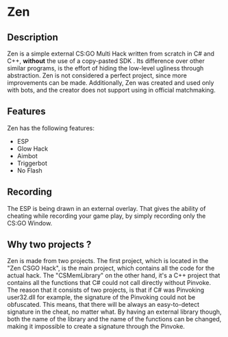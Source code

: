 # Zen

## Description 
Zen is a simple external CS:GO Multi Hack written from scratch in C# and C++, **without** the use of a copy-pasted SDK . Its difference over other similar programs, is the effort of hiding the low-level ugliness through abstraction. Zen is not considered a perfect project, since more improvements can be made. Additionally, Zen was created and used only with bots, and the creator does not support using  in official matchmaking.

## Features
Zen has the following features:

 - ESP
 - Glow Hack
 - Aimbot
 - Triggerbot
 - No Flash

## Recording
The ESP is being drawn in an external overlay. That gives the ability of cheating while recording your game play, by simply recording only the CS:GO Window.

## Why two projects ?
Zen is made from two projects. The first project, which is located in the "Zen CSGO Hack", is the main project, which contains all the code for the actual hack. The "CSMemLibrary" on the other hand, it's a C++ project that contains all the functions that C# could not call directly without Pinvoke. The reason that it consists of two projects, is that if C# was Pinvoking user32.dll for example, the signature of the Pinvoking could not be obfuscated. This means, that there will be always an easy-to-detect signature in the cheat, no matter what. By having an external library though, both the name of the library and the name of the functions can be changed, making it impossible to create a signature through the Pinvoke.
